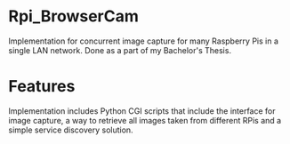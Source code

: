 # Rpi_BrowserCam

Implementation for concurrent image capture for many Raspberry Pis in a single LAN network. Done as a part of my Bachelor's Thesis.

# Features

Implementation includes Python CGI scripts that include the interface for image capture, a way to retrieve all images taken from different RPis and a simple service discovery solution.
